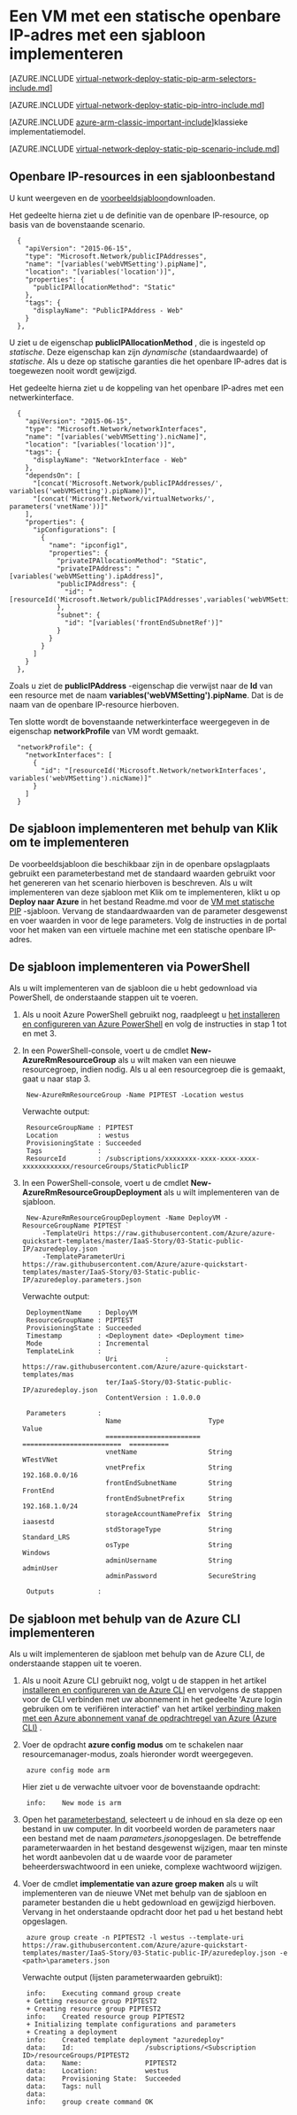 <properties
   pageTitle="Een VM met een statische openbare IP-adres met een sjabloon in resourcemanager implementeren | Microsoft Azure"
   description="Informatie over het implementeren van VMs met een statische openbare IP-adres met een sjabloon in resourcemanager"
   services="virtual-network"
   documentationCenter="na"
   authors="jimdial"
   manager="carmonm"
   editor=""
   tags="azure-resource-manager"
/>
<tags  
   ms.service="virtual-network"
   ms.devlang="na"
   ms.topic="article"
   ms.tgt_pltfrm="na"
   ms.workload="infrastructure-services"
   ms.date="04/27/2016"
   ms.author="jdial" />

# <a name="deploy-a-vm-with-a-static-public-ip-using-a-template"></a>Een VM met een statische openbare IP-adres met een sjabloon implementeren

[AZURE.INCLUDE [virtual-network-deploy-static-pip-arm-selectors-include.md](../../includes/virtual-network-deploy-static-pip-arm-selectors-include.md)]

[AZURE.INCLUDE [virtual-network-deploy-static-pip-intro-include.md](../../includes/virtual-network-deploy-static-pip-intro-include.md)]

[AZURE.INCLUDE [azure-arm-classic-important-include](../../includes/learn-about-deployment-models-rm-include.md)]klassieke implementatiemodel.

[AZURE.INCLUDE [virtual-network-deploy-static-pip-scenario-include.md](../../includes/virtual-network-deploy-static-pip-scenario-include.md)]

## <a name="public-ip-resources-in-a-template-file"></a>Openbare IP-resources in een sjabloonbestand

U kunt weergeven en de [voorbeeldsjabloon](https://raw.githubusercontent.com/Azure/azure-quickstart-templates/master/IaaS-Story/03-Static-public-IP/azuredeploy.json)downloaden.

Het gedeelte hierna ziet u de definitie van de openbare IP-resource, op basis van de bovenstaande scenario.

      {
        "apiVersion": "2015-06-15",
        "type": "Microsoft.Network/publicIPAddresses",
        "name": "[variables('webVMSetting').pipName]",
        "location": "[variables('location')]",
        "properties": {
          "publicIPAllocationMethod": "Static"
        },
        "tags": {
          "displayName": "PublicIPAddress - Web"
        }
      },

U ziet u de eigenschap **publicIPAllocationMethod** , die is ingesteld op *statische*. Deze eigenschap kan zijn *dynamische* (standaardwaarde) of *statische*. Als u deze op statische garanties die het openbare IP-adres dat is toegewezen nooit wordt gewijzigd.

Het gedeelte hierna ziet u de koppeling van het openbare IP-adres met een netwerkinterface.

      {
        "apiVersion": "2015-06-15",
        "type": "Microsoft.Network/networkInterfaces",
        "name": "[variables('webVMSetting').nicName]",
        "location": "[variables('location')]",
        "tags": {
          "displayName": "NetworkInterface - Web"
        },
        "dependsOn": [
          "[concat('Microsoft.Network/publicIPAddresses/', variables('webVMSetting').pipName)]",
          "[concat('Microsoft.Network/virtualNetworks/', parameters('vnetName'))]"
        ],
        "properties": {
          "ipConfigurations": [
            {
              "name": "ipconfig1",
              "properties": {
                "privateIPAllocationMethod": "Static",
                "privateIPAddress": "[variables('webVMSetting').ipAddress]",
                "publicIPAddress": {
                  "id": "[resourceId('Microsoft.Network/publicIPAddresses',variables('webVMSetting').pipName)]"
                },
                "subnet": {
                  "id": "[variables('frontEndSubnetRef')]"
                }
              }
            }
          ]
        }
      },

Zoals u ziet de **publicIPAddress** -eigenschap die verwijst naar de **Id** van een resource met de naam **variables('webVMSetting').pipName**. Dat is de naam van de openbare IP-resource hierboven.

Ten slotte wordt de bovenstaande netwerkinterface weergegeven in de eigenschap **networkProfile** van VM wordt gemaakt.

      "networkProfile": {
        "networkInterfaces": [
          {
            "id": "[resourceId('Microsoft.Network/networkInterfaces', variables('webVMSetting').nicName)]"
          }
        ]
      }

## <a name="deploy-the-template-by-using-click-to-deploy"></a>De sjabloon implementeren met behulp van Klik om te implementeren

De voorbeeldsjabloon die beschikbaar zijn in de openbare opslagplaats gebruikt een parameterbestand met de standaard waarden gebruikt voor het genereren van het scenario hierboven is beschreven. Als u wilt implementeren van deze sjabloon met Klik om te implementeren, klikt u op **Deploy naar Azure** in het bestand Readme.md voor de [VM met statische PIP](https://github.com/Azure/azure-quickstart-templates/tree/master/IaaS-Story/03-Static-public-IP) -sjabloon. Vervang de standaardwaarden van de parameter desgewenst en voer waarden in voor de lege parameters.  Volg de instructies in de portal voor het maken van een virtuele machine met een statische openbare IP-adres.

## <a name="deploy-the-template-by-using-powershell"></a>De sjabloon implementeren via PowerShell

Als u wilt implementeren van de sjabloon die u hebt gedownload via PowerShell, de onderstaande stappen uit te voeren.

1. Als u nooit Azure PowerShell gebruikt nog, raadpleegt u [het installeren en configureren van Azure PowerShell](../powershell-install-configure.md) en volg de instructies in stap 1 tot en met 3.

2. In een PowerShell-console, voert u de cmdlet **New-AzureRmResourceGroup** als u wilt maken van een nieuwe resourcegroep, indien nodig. Als u al een resourcegroep die is gemaakt, gaat u naar stap 3.

        New-AzureRmResourceGroup -Name PIPTEST -Location westus

    Verwachte output:

        ResourceGroupName : PIPTEST
        Location          : westus
        ProvisioningState : Succeeded
        Tags              :
        ResourceId        : /subscriptions/xxxxxxxx-xxxx-xxxx-xxxx-xxxxxxxxxxxx/resourceGroups/StaticPublicIP

3. In een PowerShell-console, voert u de cmdlet **New-AzureRmResourceGroupDeployment** als u wilt implementeren van de sjabloon.

        New-AzureRmResourceGroupDeployment -Name DeployVM -ResourceGroupName PIPTEST `
            -TemplateUri https://raw.githubusercontent.com/Azure/azure-quickstart-templates/master/IaaS-Story/03-Static-public-IP/azuredeploy.json `
            -TemplateParameterUri https://raw.githubusercontent.com/Azure/azure-quickstart-templates/master/IaaS-Story/03-Static-public-IP/azuredeploy.parameters.json

    Verwachte output:

        DeploymentName    : DeployVM
        ResourceGroupName : PIPTEST
        ProvisioningState : Succeeded
        Timestamp         : <Deployment date> <Deployment time>
        Mode              : Incremental
        TemplateLink      :
                            Uri            : https://raw.githubusercontent.com/Azure/azure-quickstart-templates/mas
                            ter/IaaS-Story/03-Static-public-IP/azuredeploy.json
                            ContentVersion : 1.0.0.0

        Parameters        :
                            Name                      Type                       Value     
                            ========================  =========================  ==========
                            vnetName                  String                     WTestVNet
                            vnetPrefix                String                     192.168.0.0/16
                            frontEndSubnetName        String                     FrontEnd  
                            frontEndSubnetPrefix      String                     192.168.1.0/24
                            storageAccountNamePrefix  String                     iaasestd  
                            stdStorageType            String                     Standard_LRS
                            osType                    String                     Windows   
                            adminUsername             String                     adminUser
                            adminPassword             SecureString                         

        Outputs           :

## <a name="deploy-the-template-by-using-the-azure-cli"></a>De sjabloon met behulp van de Azure CLI implementeren

Als u wilt implementeren de sjabloon met behulp van de Azure CLI, de onderstaande stappen uit te voeren.

1. Als u nooit Azure CLI gebruikt nog, volgt u de stappen in het artikel [installeren en configureren van de Azure CLI](../xplat-cli-install.md) en vervolgens de stappen voor de CLI verbinden met uw abonnement in het gedeelte 'Azure login gebruiken om te verifiëren interactief' van het artikel [verbinding maken met een Azure abonnement vanaf de opdrachtregel van Azure (Azure CLI)](../xplat-cli-connect.md) .
2. Voer de opdracht **azure config modus** om te schakelen naar resourcemanager-modus, zoals hieronder wordt weergegeven.

        azure config mode arm

    Hier ziet u de verwachte uitvoer voor de bovenstaande opdracht:

        info:    New mode is arm

3. Open het [parameterbestand](https://raw.githubusercontent.com/Azure/azure-quickstart-templates/master/IaaS-Story/03-Static-public-IP/azuredeploy.parameters.json), selecteert u de inhoud en sla deze op een bestand in uw computer. In dit voorbeeld worden de parameters naar een bestand met de naam *parameters.json*opgeslagen. De betreffende parameterwaarden in het bestand desgewenst wijzigen, maar ten minste het wordt aanbevolen dat u de waarde voor de parameter beheerderswachtwoord in een unieke, complexe wachtwoord wijzigen.

4. Voer de cmdlet **implementatie van azure groep maken** als u wilt implementeren van de nieuwe VNet met behulp van de sjabloon en parameter bestanden die u hebt gedownload en gewijzigd hierboven. Vervang in het onderstaande opdracht <path> door het pad u het bestand hebt opgeslagen. 

        azure group create -n PIPTEST2 -l westus --template-uri https://raw.githubusercontent.com/Azure/azure-quickstart-templates/master/IaaS-Story/03-Static-public-IP/azuredeploy.json -e <path>\parameters.json

    Verwachte output (lijsten parameterwaarden gebruikt):

        info:    Executing command group create
        + Getting resource group PIPTEST2
        + Creating resource group PIPTEST2
        info:    Created resource group PIPTEST2
        + Initializing template configurations and parameters
        + Creating a deployment
        info:    Created template deployment "azuredeploy"
        data:    Id:                  /subscriptions/<Subscription ID>/resourceGroups/PIPTEST2
        data:    Name:                PIPTEST2
        data:    Location:            westus
        data:    Provisioning State:  Succeeded
        data:    Tags: null
        data:
        info:    group create command OK

